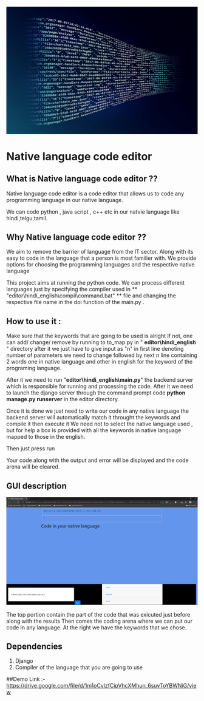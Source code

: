 ![GitHub Logo](https://github.com/jayant-ism/Native_language_code_editor-Owner/blob/master/img/logo.jpg)

# Native language code editor 

## What is Native language code editor  ?? 
Native language code editor is a code editor that  allows us to code any programming language in our native language.

We can code python , java script , c++ etc in our natvie language like hindi,telgu,tamil.

## Why Native language code editor  ??

We aim to remove the barrier of language from the IT sector. Along with its easy to code in the language that a person is most familier with.
We provide options for choosing the programming languages and the respective native language

This project aims at running the python code. We can process different languages just by specifying the compiler used in
** "editor\hindi_english\compil\command.bat" ** file and changing the respective file name in the doi function of the main.py .


## How to use it :
Make sure that the keywords that are going to be used is alright
If not, one can add/ change/ remove by running to to_map.py in  " **editor\hindi_english** "  directory after it
    we just have to give input as "n" in first line denoting number of parameters we need to change 
    followed by next n line containing 2 words one in native language and other in english for the keyword of the programing language. 


After it we need to run "**editor\hindi_english\main.py**" the backend surver which is responsible for running and processing the code.
After it we need to launch the django server through the command prompt code  **python manage.py runserver**  in the editor directory.

Once it is done we just need to write our code in any native language the backend server will automatically match it throught the keywords
and compile it then execute it We need not to select the native language used , but for help a box is provided with all the keywords in native
language mapped to those in the english.

Then just press run 

Your code along with the output  and error will be displayed and the code arena will be cleared.

## GUI description
![GitHub Logo](https://github.com/jayant-ism/Native_language_code_editor-Owner/blob/master/img/Screenshot%20(132).png)

The top portion contain the part of the code that was exicuted just before along with the results 
Then comes the coding arena where we can put our code in any language. 
At the right we have the keywords that we chose.

## Dependencies 
1. Django 
2. Compiler of the language that you are going to use


##Demo Link :- https://drive.google.com/file/d/1m1oCvlzfCipVhcXMhun_6suvToYBWNiG/view

